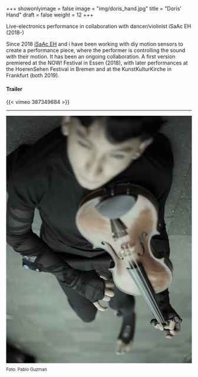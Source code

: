+++
showonlyimage = false
image = "img/doris_hand.jpg"
title = "Doris' Hand"
draft = false
weight = 12
+++

Live-electronics performance in collaboration with dancer/violinist iSaAc EH  (2018-)

<!--more-->

Since 2018 [iSaAc EH](http://www.isaacespinoza.eu/) and i have been working with diy motion sensors to create a performance piece, where the performer is controlling the sound with their motion. It has been an ongoing collaboration. A first version premiered at the NOW! Festival in Essen (2018), with later performances at the HoerenSehen Festival in Bremen and at the KunstKulturKirche in Frankfurt (both 2019).

#### Trailer
{{< vimeo 387349684 >}}

---

![foto][1]
<sub>Foto: Pablo Guzman</sub>

[1]: /img/doris_hand.jpg
